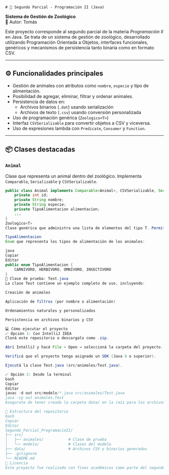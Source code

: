     # 🐾 Segundo Parcial - Programación II (Java)
**Sistema de Gestión de Zoológico**  
📌 Autor: Tomás

Este proyecto corresponde al segundo parcial de la materia *Programación II* en Java. Se trata de un sistema de gestión de zoológico, desarrollado utilizando Programación Orientada a Objetos, interfaces funcionales, genéricos y mecanismos de persistencia tanto binaria como en formato CSV.

---

## ⚙️ Funcionalidades principales

- Gestión de animales con atributos como `nombre`, `especie` y tipo de alimentación.
- Posibilidad de agregar, eliminar, filtrar y ordenar animales.
- Persistencia de datos en:
    - Archivos binarios (`.dat`) usando serialización
    - Archivos de texto (`.csv`) usando conversión personalizada
- Uso de programación genérica (`Zoologico<T>`)
- Interfaz `CSVSerializable` para convertir objetos a CSV y viceversa.
- Uso de expresiones lambda con `Predicate`, `Consumer` y `Function`.

---

## 📦 Clases destacadas

### `Animal`
Clase que representa un animal dentro del zoológico. Implementa `Comparable`, `Serializable` y `CSVSerializable`.

```java
public class Animal implements Comparable<Animal>, CSVSerializable, Serializable {
    private int id;
    private String nombre;
    private String especie;
    private TipoAlimentacion alimentacion;
    ...
}
Zoologico<T>
Clase genérica que administra una lista de elementos del tipo T. Permite agregar, eliminar, filtrar, ordenar y guardar/cargar datos en distintos formatos.

TipoAlimentacion
Enum que representa los tipos de alimentación de los animales:

java
Copiar
Editar
public enum TipoAlimentacion {
    CARNIVORO, HERBIVORO, OMNIVORO, INSECTIVORO
}
🧪 Clase de prueba: Test.java
La clase Test contiene un ejemplo completo de uso, incluyendo:

Creación de animales

Aplicación de filtros (por nombre o alimentación)

Ordenamientos naturales y personalizados

Persistencia en archivos binarios y CSV

💻 Cómo ejecutar el proyecto
✅ Opción 1: Con IntelliJ IDEA
Cloná este repositorio o descargalo como .zip.

Abrí IntelliJ y hacé File > Open → seleccioná la carpeta del proyecto.

Verificá que el proyecto tenga asignado un SDK (Java 8 o superior).

Ejecutá la clase Test.java (src/animales/Test.java).

✅ Opción 2: Desde la terminal
bash
Copiar
Editar
javac -d out src/modelo/*.java src/animales/Test.java
java -cp out animales.Test
Asegurate de tener creada la carpeta data/ en la raíz para los archivos .csv y .dat.

📁 Estructura del repositorio
bash
Copiar
Editar
Segundo_Parcial_ProgramacioII/
├── src/
│   ├── animales/           # Clase de prueba
│   └── modelo/             # Clases del modelo
├── data/                   # Archivos CSV y binarios generados
├── .gitignore
└── README.md
📄 Licencia
Este proyecto fue realizado con fines académicos como parte del segundo parcial de la materia Programación II en Java (2025).
